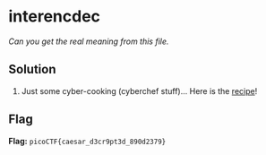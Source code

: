 # interencdec
*Can you get the real meaning from this file.*

## Solution
1. Just some cyber-cooking (cyberchef stuff)... Here is the [recipe](https://cyberchef.org/#recipe=From_Base64('A-Za-z0-9%2B/%3D',true,false)Find_/_Replace(%7B'option':'Regex','string':'%5Eb%5C''%7D,'',true,false,true,false)Find_/_Replace(%7B'option':'Regex','string':'%5C''%7D,'',true,false,true,false)From_Base64('A-Za-z0-9%2B/%3D',true,false)ROT13_Brute_Force(true,true,false,100,0,false,'picoCTF')&input=WWlka00wSnhaR3R3UWxSWWRIRmhSM2cyWVVoc1ptRjZUbkZsVkd3eldWUk9jbGg2WnpWTlIzTjVUWHBqTldaUlBUMG5DZz09)!


## Flag
**Flag:** `picoCTF{caesar_d3cr9pt3d_890d2379}`
